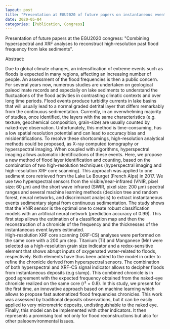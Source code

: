 ```yaml
---
layout: post
title: "Presentation at EGU2020 of future papers on instantaneous event discrimination and characterization"
date: 2020-05-04
categories: [Publication, Congress]
---
```


Presentation of future papers at the EGU2020 congress: "Combining hyperspectral and XRF analyses to reconstruct high-resolution past flood frequency from lake sediments".

Abstract:

Due to global climate changes, an intensification of extreme events such as floods is expected in many regions, affecting an increasing number of people. An assessment of the flood frequencies is then a public concern. For several years now, numerous studies are undertaken on geological paleoclimate records and especially on lake sediments to understand the fluctuations of the flood activities in contrasting climatic contexts and over long time periods. Flood events produce turbidity currents in lake basins that will usually lead to a normal graded detrital layer that differs remarkably from the continuous sedimentation. Currently, in an overwhelming majority of studies, once identified, the layers with the same characteristics (e.g. texture, geochemical composition, grain-size) are usually counted by naked-eye observation. Unfortunately, this method is time-consuming, has a low spatial resolution potential and can lead to accuracy bias and misidentifications. To resolve these shortcomings, high-resolution analytical methods could be proposed, as X-ray computed tomography or hyperspectral imaging. When coupled with algorithms, hyperspectral imaging allows automatic identifications of these events. 
Here, we propose a new method of flood layer identification and counting, based on the combination of two high-resolution techniques (hyperspectral imaging and high-resolution XRF core scanning). This approach was applied to one sediment core retrieved from the Lake Le Bourget (French Alps) in 2017. We use two hyperspectral sensors from the visible/near-infrared (VNIR, pixel size: 60 µm) and the short wave infrared (SWIR, pixel size: 200 µm) spectral ranges and several machine learning methods (decision tree and random forest, neural networks, and discriminant analysis) to extract instantaneous events sedimentary signal from continuous sedimentation. The study shows that the VNIR sensor is the optimal one to create robust classification models with an artificial neural network (prediction accuracy of 0.99). This first step allows the estimation of a classification map and then the reconstruction of a chronicle of the frequency and the thicknesses of the instantaneous event layers estimated.  
High-resolution XRF core scanning (XRF-CS) analyses were performed on the same core with a 200 µm step. Titanium (Ti) and Manganese (Mn) were selected as a high-resolution grain size indicator and a redox-sensitive element that shows abrupt inputs of oxygenated water-related to floods, respectively. Both elements have thus been added to the model in order to refine the chronicle derived from hyperspectral sensors. The combination of both hyperspectral and XRF-CS signal indicator allows to decipher floods from instantaneous deposits (e.g slump). This combined chronicle is in good agreement with the expected frequency obtained from the naked-eye chronicle realized on the same core (r² = 0.8). In this study, we present for the first time, an innovative approach based on machine learning which allows to propose fast automatized flood frequencies chronicles. This work was assessed by traditional deposits observations, but it can be easily applied to very micrometric deposits, undistinguishable to the naked eye. Finally, this model can be implemented with other indicators. It then represents a promising tool not only for flood reconstructions but also for other paleoenvironmental issues.
